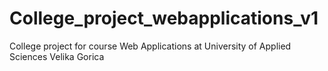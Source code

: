# College_project_webapplications_v1
College project for course Web Applications at University of Applied Sciences Velika Gorica

